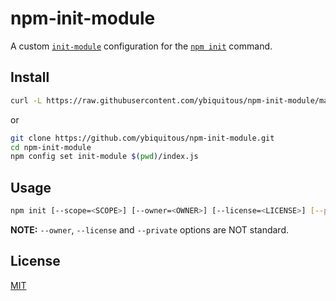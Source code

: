 # npm-init-module

A custom [`init-module`](https://docs.npmjs.com/misc/config#init-module) configuration for the [`npm init`](https://docs.npmjs.com/cli/init) command.

## Install

```sh
curl -L https://raw.githubusercontent.com/ybiquitous/npm-init-module/main/index.js > ~/.npm-init.js
```

or

```sh
git clone https://github.com/ybiquitous/npm-init-module.git
cd npm-init-module
npm config set init-module $(pwd)/index.js
```

## Usage

```sh
npm init [--scope=<SCOPE>] [--owner=<OWNER>] [--license=<LICENSE>] [--private=true]
```

**NOTE:** `--owner`, `--license` and `--private` options are NOT standard.

## License

[MIT](LICENSE)
